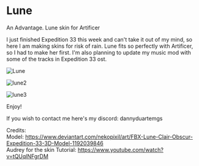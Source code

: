 # Lune
An Advantage. Lune skin for Artificer

I just finished Expedition 33 this week and can't take it out of my mind, so here I am making skins for risk of rain. Lune fits so perfectly with Artificer, so I had to make her first. I'm also planning to update my music mod with some of the tracks in Expedition 33 ost. 

![Lune](https://github.com/user-attachments/assets/f655d87c-aabd-4f81-af65-633f9c122284)

![lune2](https://github.com/user-attachments/assets/1f21cf07-f681-4815-bcdc-5e7da95e63ce)

![lune3](https://github.com/user-attachments/assets/8f9978bf-940e-4a28-b94b-47393285ba57)

Enjoy!

If you wish to contact me here's my discord: dannyduartemgs <br />

Credits: <br />
Model: https://www.deviantart.com/nekopixil/art/FBX-Lune-Clair-Obscur-Expedition-33-3D-Model-1192039846 <br />
Audrey for the skin Tutorial: https://www.youtube.com/watch?v=tQUqlNFgrDM <br />
